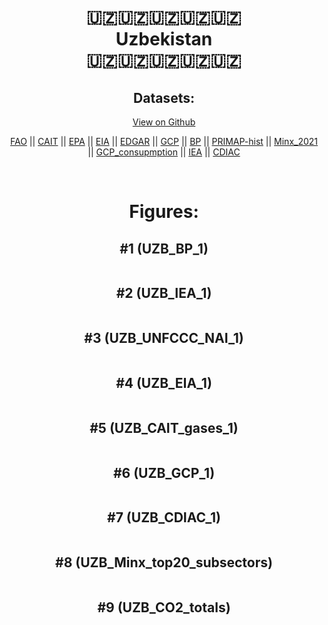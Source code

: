
<center>
<h1 align="center">
🇺🇿🇺🇿🇺🇿🇺🇿🇺🇿
<br>
Uzbekistan
<br>
🇺🇿🇺🇿🇺🇿🇺🇿🇺🇿
</h1>
<h2>Datasets:</h2>
<p><a href="https://github.com/dquintani/GreenhouseData/tree/master/country_data/UZB_Uzbekistan/data">View on Github</a>
<br></p><p><a href="data/UZB_FAO.csv">FAO</a> || <a href="data/UZB_CAIT.csv">CAIT</a> || <a href="data/UZB_EPA.csv">EPA</a> || <a href="data/UZB_EIA.csv">EIA</a> || <a href="data/UZB_EDGAR.csv">EDGAR</a> || <a href="data/UZB_GCP.csv">GCP</a> || <a href="data/UZB_BP.csv">BP</a> || <a href="data/UZB_PRIMAP-hist.csv">PRIMAP-hist</a> || <a href="data/UZB_Minx_2021.csv">Minx_2021</a> || <a href="data/UZB_GCP_consupmption.csv">GCP_consupmption</a> || <a href="data/UZB_IEA.csv">IEA</a> || <a href="data/UZB_CDIAC.csv">CDIAC</a></p><p><br></p>
<h1>Figures:</h1><h2>#1 (UZB_BP_1)</h2>
<p><img alt="" src="figures/UZB_BP_1.png" /></p><h2>#2 (UZB_IEA_1)</h2>
<p><img alt="" src="figures/UZB_IEA_1.png" /></p><h2>#3 (UZB_UNFCCC_NAI_1)</h2>
<p><img alt="" src="figures/UZB_UNFCCC_NAI_1.png" /></p><h2>#4 (UZB_EIA_1)</h2>
<p><img alt="" src="figures/UZB_EIA_1.png" /></p><h2>#5 (UZB_CAIT_gases_1)</h2>
<p><img alt="" src="figures/UZB_CAIT_gases_1.png" /></p><h2>#6 (UZB_GCP_1)</h2>
<p><img alt="" src="figures/UZB_GCP_1.png" /></p><h2>#7 (UZB_CDIAC_1)</h2>
<p><img alt="" src="figures/UZB_CDIAC_1.png" /></p><h2>#8 (UZB_Minx_top20_subsectors)</h2>
<p><img alt="" src="figures/UZB_Minx_top20_subsectors.png" /></p><h2>#9 (UZB_CO2_totals)</h2>
<p><img alt="" src="figures/UZB_CO2_totals.png" /></p>